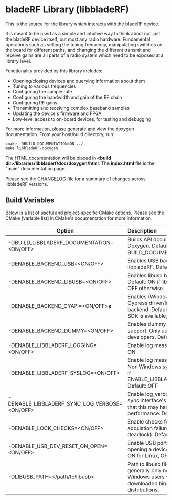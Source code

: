 # bladeRF Library (libbladeRF) #
This is the source for the library which interacts with the bladeRF device.

It is meant to be used as a simple and intuitive way to think about not just the bladeRF device itself, but most any radio hardware.  Fundamental operations such as setting the tuning frequency, manipulating switches on the board for different paths, and changing the different transmit and receive gains are all parts of a radio system which need to be exposed at a library level.

Functionality provided by this library includes:
- Opening/closing devices and querying information about them
- Tuning to various frequencies
- Configuring the sample rate
- Configuring the bandwidth and gain of the RF chain
- Configuring RF gains
- Transmitting and receiving complex baseband samples
- Updating the device's firmware and FPGA
- Low-level access to on-board devices, for testing and debugging

For more information, please generate and view the doxygen documentation. From your host/build directory, run:
```
cmake -DBUILD_DOCUMENTATION=ON ../
make libbladeRF-doxygen
```
The HTML documentation will be placed in **\<build dir\>/libraries/libbladerf/doc/doxygen/html**.  The **index.html** file is the "main" documentation page.

Please see the [CHANGELOG](CHANGELOG) file for a summary of changes across libbladeRF versions.

## Build Variables ##

Below is a list of useful and project-specific CMake options. Please see the CMake [variable list] in CMake's documentation for
more information.

| Option                                            | Description
| ------------------------------------------------- |:---------------------------------------------------------------------------------------------------------------------|
| -DBUILD_LIBBLADERF_DOCUMENTATION=\<ON/OFF\>       | Builds API documentation using Doxygen.  Default: equal to BUILD_DOCUMENTATION                                       |
| -DENABLE_BACKEND_USB=\<ON/OFF\>                   | Enables USB backends in libbladeRF.  Default: ON                                                                     |
| -DENABLE_BACKEND_LIBUSB=\<ON/OFF\>                | Enables libusb backend. Default: ON if libusb is available, OFF otherwise.                                           |
| -DENABLE_BACKEND_CYAPI=\<ON/OFF\>a                | Enables (Windows-only) Cypress driver/library based backend. Default: ON if the FX3 SDK is available, OFF otherwise. |
| -DENABLE_BACKEND_DUMMY=\<ON/OFF\>                 | Enables dummy backend support.  Only useful for some developers.  Default: OFF                                       |
| -DENABLE_LIBBLADERF_LOGGING=\<ON/OFF\>            | Enable log messages.  Default: ON                                                                                    |
| -DENABLE_LIBBLADERF_SYSLOG=\<ON/OFF\>             | Enable log messages to syslog. Non Windows systems only and if ENABLE_LIBBLADERF_LOGGING  Default: OFF               |
| -DENABLE_LIBBLADERF_SYNC_LOG_VERBOSE=\<ON/OFF\>   | Enable log_verbose() calls in the sync interface's data path. Note that this may harm performance. Default: OFF      |
| -DENABLE_LOCK_CHECKS=\<ON/OFF\>                   | Enable checks for lock acquistion failures (e.g., deadlock). Default: OFF                                            |
| -DENABLE_USB_DEV_RESET_ON_OPEN=\<ON/OFF\>         | Enable USB port reset when opening a device. Defaults to ON for Linux, OFF otherwise.                                |
| -DLIBUSB_PATH=\</path/to/libusb\>                 | Path to libusb files. This is generally only needed for Windows users who downloaded binary distributions.           |
